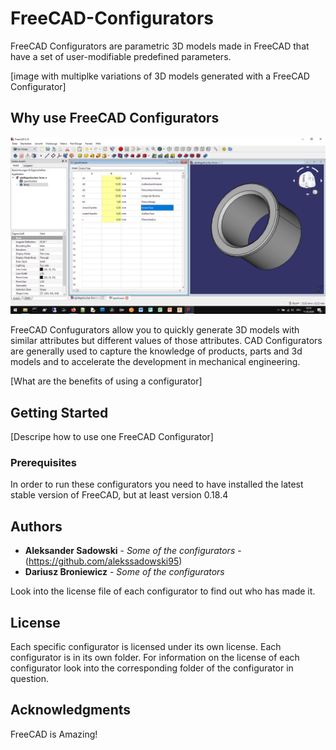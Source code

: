 # FreeCAD-Configurators

FreeCAD Configurators are parametric 3D models made in FreeCAD that have a set of user-modifiable predefined parameters.

[image with multiplke variations of 3D models generated with a FreeCAD Configurator]

## Why use FreeCAD Configurators

![](images/freecad-simple-example.png)

FreeCAD Confugurators allow you to quickly generate 3D models with similar attributes but different values of those attributes. CAD Configurators are generally used to capture the knowledge of products, parts and 3d models and to accelerate the development in mechanical engineering.

[What are the benefits of using a configurator]

## Getting Started

[Descripe how to use one FreeCAD Configurator]

### Prerequisites

In order to run these configurators you need to have installed the latest stable version of FreeCAD, but at least version 0.18.4

## Authors

* **Aleksander Sadowski** - *Some of the configurators* - (https://github.com/alekssadowski95)
* **Dariusz Broniewicz** - *Some of the configurators*

Look into the license file of each configurator to find out who has made it.

## License

Each specific configurator is licensed under its own license. Each configurator is in its own folder. For information on the license of each configurator look into the corresponding folder of the configurator in question.

## Acknowledgments

FreeCAD is Amazing!

